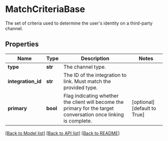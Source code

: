 # MatchCriteriaBase

The set of criteria used to determine the user's identity on a third-party channel.
## Properties
Name | Type | Description | Notes
------------ | ------------- | ------------- | -------------
**type** | **str** | The channel type. | 
**integration_id** | **str** | The ID of the integration to link. Must match the provided type. | 
**primary** | **bool** | Flag indicating whether the client will become the primary for the target conversation once linking is complete. | [optional] [default to True]

[[Back to Model list]](../README.md#documentation-for-models) [[Back to API list]](../README.md#documentation-for-api-endpoints) [[Back to README]](../README.md)



